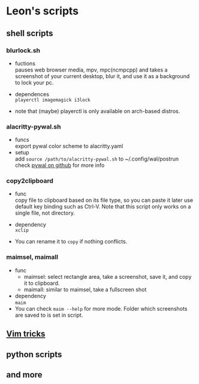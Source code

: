 # Leon's scripts

## shell scripts

### **blurlock.sh**
+ fuctions \
pauses web browser media, mpv, mpc(ncmpcpp) 
and takes a screenshot of your current desktop, blur it, and use it as a background to lock your pc.

+ dependences \
`playerctl imagemagick i3lock`
+ note that (maybe) playerctl is only available on arch-based distros.

### **alacritty-pywal.sh**
+ funcs \
    export pywal color scheme to alacritty.yaml
+ setup \
    add `source /path/to/alacritty-pywal.sh` to ~/.config/wal/postrun 
    check [pywal on github](https://github.com/dylanaraps/pywal) for more info 

### **copy2clipboard**
+ func \
    copy file to clipboard based on its file type, so you can paste it later use default key binding such as Ctrl-V. Note that this script only works on a single file, not directory.

+ dependency \
    `xclip`
+ You can rename it to `copy` if nothing conflicts.

### **maimsel, maimall**
+ func
    - maimsel: select rectangle area, take a screenshot, save it, and copy it to clipboard.
    - maimall: similar to maimsel, take a fullscreen shot
+ dependency \
    `maim`
+ You can check `maim --help` for more mode. Folder which screenshots are saved to is set in script.

## [Vim tricks](vim.md)

## python scripts


## and more
